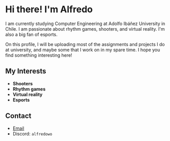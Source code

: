 # Hi there! I'm Alfredo

I am currently studying Computer Engineering at Adolfo Ibáñez University in Chile. I am passionate about rhythm games, shooters, and virtual reality. I'm also a big fan of esports.

On this profile, I will be uploading most of the assignments and projects I do at university, and maybe some that I work on in my spare time. I hope you find something interesting here!

## My Interests
- **Shooters**
- **Rhythm games**
- **Virtual reality**
- **Esports**

## Contact
- [Email](alfredohv26@gmail.com)
- Discord: `alfredowo`
